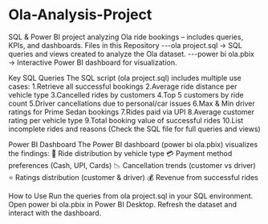 # Ola-Analysis-Project
SQL & Power BI project analyzing Ola ride bookings – includes queries, KPIs, and dashboards. Files in this Repository ---ola project.sql → SQL queries and views created to analyze the Ola dataset. ---power bi ola.pbix → Interactive Power BI dashboard for visualization.

Key SQL Queries The SQL script (ola project.sql) includes multiple use cases: 1.Retrieve all successful bookings 2.Average ride distance per vehicle type 3.Cancelled rides by customers 4.Top 5 customers by ride count 5.Driver cancellations due to personal/car issues 6.Max & Min driver ratings for Prime Sedan bookings 7.Rides paid via UPI 8.Average customer rating per vehicle type 9.Total booking value of successful rides 10.List incomplete rides and reasons (Check the SQL file for full queries and views)

Power BI Dashboard The Power BI dashboard (power bi ola.pbix) visualizes the findings: 🚗 Ride distribution by vehicle type 💳 Payment method preferences (Cash, UPI, Cards) 📉 Cancellation trends (customer vs driver) ⭐ Ratings distribution (customer & driver) 💰 Revenue from successful rides

How to Use Run the queries from ola project.sql in your SQL environment. Open power bi ola.pbix in Power BI Desktop. Refresh the dataset and interact with the dashboard.
